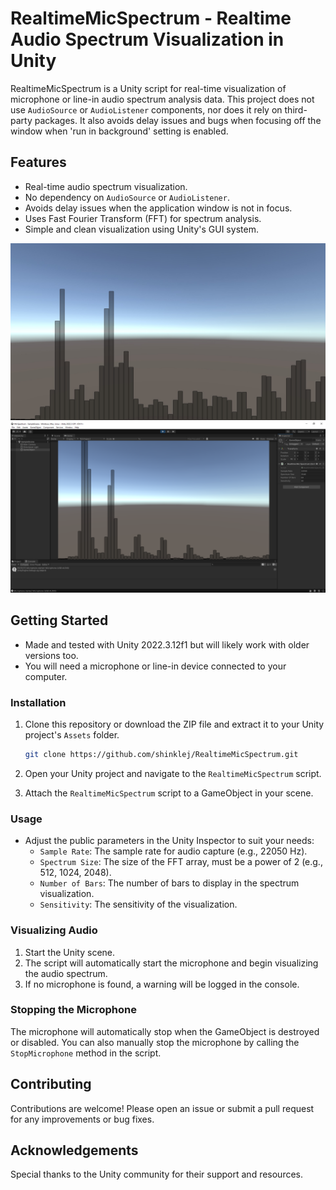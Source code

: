 # RealtimeMicSpectrum - Realtime Audio Spectrum Visualization in Unity

RealtimeMicSpectrum is a Unity script for real-time visualization of microphone or line-in audio spectrum analysis data. This project does not use `AudioSource` or `AudioListener` components, nor does it rely on third-party packages. It also avoids delay issues and bugs when focusing off the window when 'run in background' setting is enabled.

## Features

- Real-time audio spectrum visualization.
- No dependency on `AudioSource` or `AudioListener`.
- Avoids delay issues when the application window is not in focus.
- Uses Fast Fourier Transform (FFT) for spectrum analysis.
- Simple and clean visualization using Unity's GUI system.

![RealtimeMicSpectrum Screenshot](RealtimeMicSpectrum_ss1.jpg)
![RealtimeMicSpectrum Screenshot](RealtimeMicSpectrum_ss2.jpg)

## Getting Started

- Made and tested with Unity 2022.3.12f1 but will likely work with older versions too.
- You will need a microphone or line-in device connected to your computer.

### Installation

1. Clone this repository or download the ZIP file and extract it to your Unity project's `Assets` folder.

    ```sh
    git clone https://github.com/shinklej/RealtimeMicSpectrum.git
    ```

2. Open your Unity project and navigate to the `RealtimeMicSpectrum` script.

3. Attach the `RealtimeMicSpectrum` script to a GameObject in your scene.

### Usage

- Adjust the public parameters in the Unity Inspector to suit your needs:
  - `Sample Rate`: The sample rate for audio capture (e.g., 22050 Hz).
  - `Spectrum Size`: The size of the FFT array, must be a power of 2 (e.g., 512, 1024, 2048).
  - `Number of Bars`: The number of bars to display in the spectrum visualization.
  - `Sensitivity`: The sensitivity of the visualization.

### Visualizing Audio

1. Start the Unity scene.
2. The script will automatically start the microphone and begin visualizing the audio spectrum.
3. If no microphone is found, a warning will be logged in the console.

### Stopping the Microphone

The microphone will automatically stop when the GameObject is destroyed or disabled. You can also manually stop the microphone by calling the `StopMicrophone` method in the script.

## Contributing

Contributions are welcome! Please open an issue or submit a pull request for any improvements or bug fixes.

## Acknowledgements

Special thanks to the Unity community for their support and resources.

